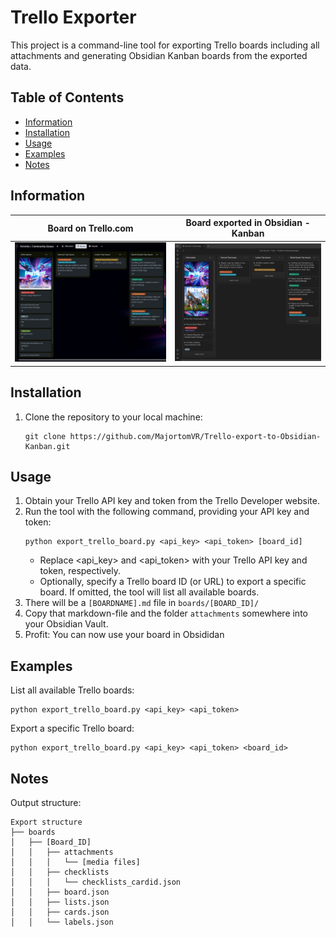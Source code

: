 # Trello Exporter

This project is a command-line tool for exporting Trello boards including all attachments and generating Obsidian Kanban boards from the exported data.

## Table of Contents
- [Information](#information)
- [Installation](#installation)
- [Usage](#usage)
- [Examples](#examples)
- [Notes](#notes)


## Information
| Board on Trello.com | Board exported in Obsidian - Kanban |
| :---: | :---: |
| ![Trello - Board](screenshots/trello_native_example_small.jpg) | ![Exported Board in Obsidian Kanban](screenshots/obsidian_kanban_export_example_small.jpg) |

## Installation
1. Clone the repository to your local machine:
   ```
   git clone https://github.com/MajortomVR/Trello-export-to-Obsidian-Kanban.git
   ```

## Usage
1. Obtain your Trello API key and token from the Trello Developer website.
2. Run the tool with the following command, providing your API key and token:
    ```
    python export_trello_board.py <api_key> <api_token> [board_id]
    ```
    - Replace <api_key> and <api_token> with your Trello API key and token, respectively.
    - Optionally, specify a Trello board ID (or URL) to export a specific board. If omitted, the tool will list all available boards.
3. There will be a ```[BOARDNAME].md``` file in ```boards/[BOARD_ID]/```
4. Copy that markdown-file and the folder ```attachments``` somewhere into your Obsidian Vault.
5. Profit: You can now use your board in Obsididan


## Examples
List all available Trello boards:
```
python export_trello_board.py <api_key> <api_token>
```

Export a specific Trello board:
```
python export_trello_board.py <api_key> <api_token> <board_id>
```


## Notes
Output structure:
```
Export structure
├── boards
│   ├── [Board_ID]
│   │   ├── attachments
│   │   │   └── [media files]
│   │   ├── checklists
│   │   │   └── checklists_cardid.json
│   │   ├── board.json
│   │   ├── lists.json
│   │   ├── cards.json
│   │   └── labels.json
```